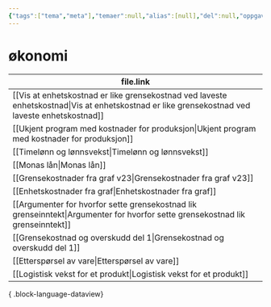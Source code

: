 ```yaml
---
{"tags":["tema","meta"],"temaer":null,"alias":[null],"del":null,"oppgave":null,"fag":null,"eksamen":null,"dg-publish":true,"title":"økonomi","date":"2023-06-01","modified":"2023-06-01","permalink":"/temaer/okonomi/","dgPassFrontmatter":true}
---
```



# økonomi
| file.link                                                                                                                                         |
| ------------------------------------------------------------------------------------------------------------------------------------------------- |
| [[Vis at enhetskostnad er like grensekostnad ved laveste enhetskostnad\|Vis at enhetskostnad er like grensekostnad ved laveste enhetskostnad]] |
| [[Ukjent program med kostnader for produksjon\|Ukjent program med kostnader for produksjon]]                                                   |
| [[Timelønn og lønnsvekst\|Timelønn og lønnsvekst]]                                                                                             |
| [[Monas lån\|Monas lån]]                                                                                                                       |
| [[Grensekostnader fra graf v23\|Grensekostnader fra graf v23]]                                                                                 |
| [[Enhetskostnader fra graf\|Enhetskostnader fra graf]]                                                                                         |
| [[Argumenter for hvorfor sette grensekostnad lik grenseinntekt\|Argumenter for hvorfor sette grensekostnad lik grenseinntekt]]                 |
| [[Grensekostnad og overskudd del 1\|Grensekostnad og overskudd del 1]]                                                                         |
| [[Etterspørsel av vare\|Etterspørsel av vare]]                                                                                                 |
| [[Logistisk vekst for et produkt\|Logistisk vekst for et produkt]]                                                                             |

{ .block-language-dataview}
